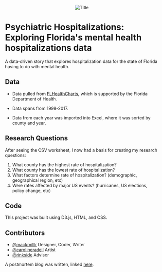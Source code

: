 <p align="center">
  <img alt="Title" src="title3.png" />
</p>

# Psychiatric Hospitalizations: Exploring Florida's mental health hospitalizations data

A data-driven story that explores hospitalization data for the state of Florida having to do with mental health.

## Data

- Data pulled from [FLHealthCharts](https://t.me/thecvdbot), which is supported by the Florida Department of Health.

- Data spans from 1998-2017.

- Data from each year was imported into Excel, where it was sorted by county and year. 

## Research Questions

After seeing the CSV worksheet, I now had a basis for creating my research questions:
1. What county has the highest rate of hospitalization?
2. What county has the lowest rate of hospitalization?
3. What factors determine rate of hospitalization? (demographic, geographical region, etc)
4. Were rates affected by major US events? (hurricanes, US elections, policy change, etc)


## Code

This project was built using D3.js, HTML, and CSS.


## Contributors

- [@mackmilllr](https://twitter.com/mackmilllr) Designer, Coder, Writer
- [@carolineradell](https://www.instagram.com/carolineradell/?hl=en) Artist
- [@rinkside](https://twitter.com/rinkside) Advisor

A postmortem blog was written, linked [here](https://www.mackmiller.design/blog/mental-health).

